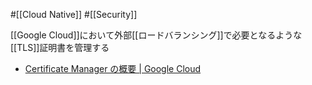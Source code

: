 #[[Cloud Native]] #[[Security]]

[[Google Cloud]]において外部[[ロードバランシング]]で必要となるような[[TLS]]証明書を管理する

- [Certificate Manager の概要  |  Google Cloud](https://cloud.google.com/certificate-manager/docs/overview?hl=ja)